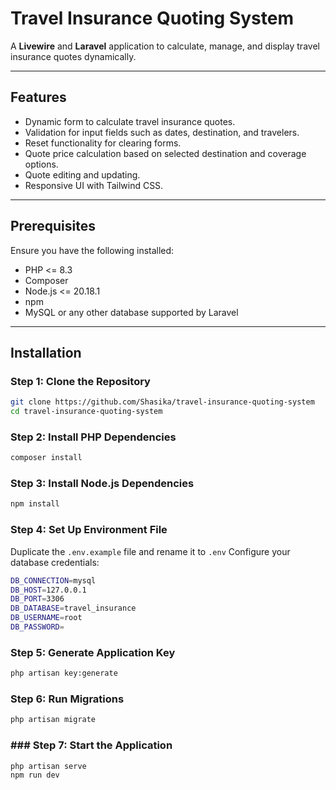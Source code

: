 
# Travel Insurance Quoting System

A **Livewire** and **Laravel** application to calculate, manage, and display travel insurance quotes dynamically.

---

## Features
- Dynamic form to calculate travel insurance quotes.
- Validation for input fields such as dates, destination, and travelers.
- Reset functionality for clearing forms.
- Quote price calculation based on selected destination and coverage options.
- Quote editing and updating.
- Responsive UI with Tailwind CSS.

---

## Prerequisites
Ensure you have the following installed:
- PHP <= 8.3
- Composer
- Node.js <= 20.18.1
- npm
- MySQL or any other database supported by Laravel

---

## Installation

### Step 1: Clone the Repository
```bash
git clone https://github.com/Shasika/travel-insurance-quoting-system
cd travel-insurance-quoting-system
```
### Step 2: Install PHP Dependencies
```bash
composer install
```
### Step 3: Install Node.js Dependencies
```bash
npm install
```
### Step 4: Set Up Environment File
Duplicate the `.env.example` file and rename it to `.env`
Configure your database credentials:
```bash
DB_CONNECTION=mysql
DB_HOST=127.0.0.1
DB_PORT=3306
DB_DATABASE=travel_insurance
DB_USERNAME=root
DB_PASSWORD=
```
### Step 5: Generate Application Key
```bash
php artisan key:generate
```
### Step 6: Run Migrations
```bash
php artisan migrate
```
### ### Step 7: Start the Application
```bash
php artisan serve
npm run dev
```

